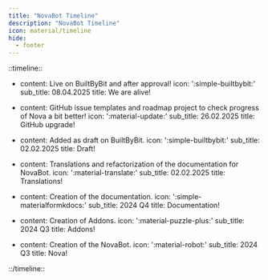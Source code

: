 ```yaml
---
title: "NovaBot Timeline"
description: "NovaBot Timeline"
icon: material/timeline
hide:
  - footer
---
```


::timeline::

- content: Live on BuiltByBit and after approval!
  icon: ':simple-builtbybit:'
  sub_title: 08.04.2025
  title: We are alive!

- content: GitHub issue templates and roadmap project to check progress of Nova a bit better!
  icon: ':material-update:'
  sub_title: 26.02.2025
  title: GitHub upgrade!

- content: Added as draft on BuiltByBit.
  icon: ':simple-builtbybit:'
  sub_title: 02.02.2025
  title: Draft!

- content: Translations and refactorization of the documentation for NovaBot.
  icon: ':material-translate:'
  sub_title: 02.02.2025
  title: Translations!

- content: Creation of the documentation.
  icon: ':simple-materialformkdocs:'
  sub_title: 2024 Q4
  title: Documentation!

- content: Creation of Addons.
  icon: ':material-puzzle-plus:'
  sub_title: 2024 Q3
  title: Addons!

- content: Creation of the NovaBot.
  icon: ':material-robot:'
  sub_title: 2024 Q3
  title: Nova!

::/timeline::